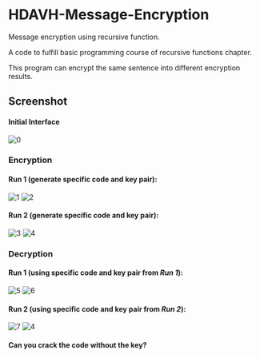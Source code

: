 # HDAVH-Message-Encryption
Message encryption using recursive function.


A code to fulfill basic programming course of recursive functions chapter.

This program can encrypt the same sentence into different encryption results.



## Screenshot
#### Initial Interface
![0](https://user-images.githubusercontent.com/40902670/111451556-239dc480-8744-11eb-8f40-0d11a6894dd1.png)


### Encryption
#### Run 1 (generate specific code and key pair):
![1](https://user-images.githubusercontent.com/40902670/111451579-28fb0f00-8744-11eb-9600-d0b6ef4a308d.png)
![2](https://user-images.githubusercontent.com/40902670/111451590-2e585980-8744-11eb-8776-3e93202fc37c.png)

#### Run 2 (generate specific code and key pair):
![3](https://user-images.githubusercontent.com/40902670/111451667-416b2980-8744-11eb-8adc-49e6e3f01546.png)
![4](https://user-images.githubusercontent.com/40902670/111452349-01f10d00-8745-11eb-9963-64059b97603c.png)


### Decryption
#### Run 1 (using specific code and key pair from _Run 1_):
![5](https://user-images.githubusercontent.com/40902670/111451613-32847700-8744-11eb-9884-3be37f3b9031.png)
![6](https://user-images.githubusercontent.com/40902670/111452210-df5ef400-8744-11eb-8363-2d09c1b88d72.png)

#### Run 2 (using specific code and key pair from _Run 2_):
![7](https://user-images.githubusercontent.com/40902670/111451740-55af2680-8744-11eb-9991-586ac1cfd6f4.png)
![4](https://user-images.githubusercontent.com/40902670/111452241-e554d500-8744-11eb-98e1-11706beec845.png)





#### Can you crack the code without the key?
